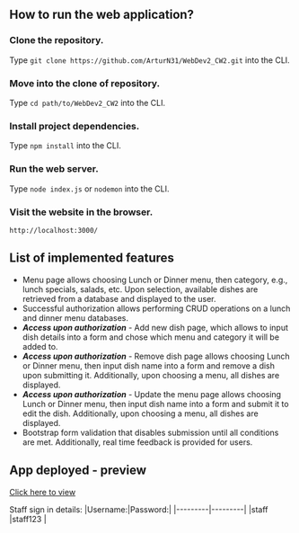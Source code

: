 ## How to run the web application?
### Clone the repository.
Type ```git clone https://github.com/ArturN31/WebDev2_CW2.git``` into the CLI.

### Move into the clone of repository.
Type ```cd path/to/WebDev2_CW2``` into the CLI.

### Install project dependencies.
Type ```npm install``` into the CLI.

### Run the web server.
Type ```node index.js``` or ```nodemon``` into the CLI.

### Visit the website in the browser.
```http://localhost:3000/```

## List of implemented features
- Menu page allows choosing Lunch or Dinner menu, then category, e.g., lunch specials, salads, etc. Upon selection, available dishes are retrieved from a database and displayed to the user.
- Successful authorization allows performing CRUD operations on a lunch and dinner menu databases.
- **_Access upon authorization_** - Add new dish page, which allows to input dish details into a form and chose which menu and category it will be added to.
- **_Access upon authorization_** - Remove dish page allows choosing Lunch or Dinner menu, then input dish name into a form and remove a dish upon submitting it. Additionally, upon choosing a menu, all dishes are displayed.
- **_Access upon authorization_** - Update the menu page allows choosing Lunch or Dinner menu, then input dish name into a form and submit it to edit the dish. Additionally, upon choosing a menu, all dishes are displayed.
- Bootstrap form validation that disables submission until all conditions are met. Additionally, real time feedback is provided for users.

## App deployed - preview
[Click here to view](https://webdev-cw2.herokuapp.com/)

Staff sign in details:
|Username:|Password:|
|---------|---------|
|staff    |staff123 |
